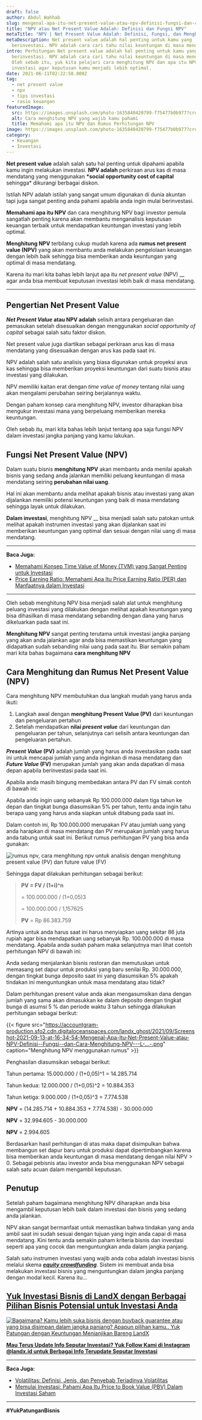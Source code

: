 ```yaml
---
draft: false
author: Abdul Wahhab
slug: mengenal-apa-itu-net-present-value-atau-npv-definisi-fungsi-dan-cara-menghitung-npv
title: "NPV atau Net Present Value Adalah: Definisi dan Fungsi NPV"
metaTitle: "NPV | Net Present Value Adalah: Definisi, Fungsi, dan Menghitung NPV"
metaDescription: Net present value adalah hal penting untuk kamu yang
  berinvestasi. NPV adalah cara cari tahu nilai keuntungan di masa mendatang.
intro: Perhitungan Net present value adalah hal penting untuk kamu yang
  berinvestasi. NPV adalah cara cari tahu nilai keuntungan di masa mendatang.
  Oleh sebab itu, yuk kita pelajari cara menghitung NPV dan apa itu NPV dalam
  investasi agar keputusan kamu menjadi lebih optimal.
date: 2021-06-11T02:22:58.000Z
tag:
  - net present value
  - npv
  - tips investasi
  - rasio keuangan
featuredImage:
  src: https://images.unsplash.com/photo-1635840420799-f75477b0b977?crop=entropy&cs=tinysrgb&fit=max&fm=jpg&ixid=MnwxMTc3M3wwfDF8c2VhcmNofDEwfHxpbmZsYXRpb258ZW58MHx8fHwxNjQxMTg0MzE3&ixlib=rb-1.2.1&q=80&w=1080
  alt: Cara menghitung NPV yang wajib kamu pahami
  title: Memahami apa itu NPV dan Rumus Perhitungan NPV
image: https://images.unsplash.com/photo-1635840420799-f75477b0b977?crop=entropy&cs=tinysrgb&fit=max&fm=jpg&ixid=MnwxMTc3M3wwfDF8c2VhcmNofDEwfHxpbmZsYXRpb258ZW58MHx8fHwxNjQxMTg0MzE3&ixlib=rb-1.2.1&q=80&w=1080
category:
  - Keuangan
  - Investasi
---
```

**Net present value** adalah salah satu hal penting untuk dipahami apabila kamu ingin melakukan investasi. **NPV adalah** perkiraan arus kas di masa mendatang yang menggunakan **\*social opportunity cost of capital** sehingga* dikurangi berbagai diskon.

Istilah NPV adalah istilah yang sangat umum digunakan di dunia akuntan tapi juga sangat penting anda pahami apabila anda ingin mulai berinvestasi.

**Memahami apa itu NPV** dan cara menghitung NPV bagi investor pemula sangatlah penting karena akan membantu menganalisis keputusan keuangan terbaik untuk mendapatkan keuntungan investasi yang lebih optimal.

**Menghitung NPV** terbilang cukup mudah karena ada **rumus net present value (NPV)** yang akan membantu anda melakukan pengelolaan keuangan dengan lebih baik sehingga bisa memberikan anda keuntungan yang optimal di masa mendatang.

Karena itu mari kita bahas lebih lanjut apa itu *net present value* (NPV) __ agar anda bisa membuat keputusan investasi lebih baik di masa mendatang.

- - -

## Pengertian Net Present Value

***Net Present Value* atau NPV adalah** selisih antara pengeluaran dan pemasukan setelah disesuaikan dengan menggunakan *social opportunity of capital* sebagai salah satu faktor diskon.

Net present value juga diartikan sebagai perkiraan arus kas di masa mendatang yang disesuaikan dengan arus kas pada saat ini.

NPV adalah salah satu analisis yang biasa digunakan untuk proyeksi arus kas sehingga bisa memberikan proyeksi keuntungan dari suatu bisnis atau investasi yang dilakukan.

NPV memiliki kaitan erat dengan *time value of money* tentang nilai uang akan mengalami perubahan seiring berjalannya waktu.

Dengan paham konsep cara menghitung NPV, investor diharapkan bisa mengukur investasi mana yang berpeluang memberikan mereka keuntungan.

Oleh sebab itu, mari kita bahas lebih lanjut tentang apa saja fungsi NPV dalam investasi jangka panjang yang kamu lakukan.

## Fungsi Net Present Value (NPV)

Dalam suatu bisnis **menghitung NPV** akan membantu anda menilai apakah bisnis yang sedang anda jalankan memiliki peluang keuntungan di masa mendatang seiring **perubahan nilai uang**.

Hal ini akan membantu anda melihat apakah bisnis atau investasi yang akan dijalankan memiliki potensi keuntungan yang baik di masa mendatang sehingga layak untuk dilakukan.

**Dalam investasi**, menghitung NPV __ bisa menjadi salah satu patokan untuk melihat apakah instrumen investasi yang akan dijalankan saat ini memberikan keuntungan yang optimal dan sesuai dengan nilai uang di masa mendatang.

- - -

**Baca Juga:**

* [Memahami Konsep Time Value of Money (TVM) yang Sangat Penting untuk Investasi](https://landx.id/blog/time-value-of-money-adalah/)
* [Price Earning Ratio: Memahami Apa Itu Price Earning Ratio (PER) dan Manfaatnya dalam Investasi](https://landx.id/blog/price-earning-ratio-adalah/)

- - -

Oleh sebab menghitung NPV bisa menjadi salah alat untuk menghitung peluang investasi yang dilakukan dengan melihat apakah keuntungan yang bisa dihasilkan di masa mendatang sebanding dengan dana yang harus dikeluarkan pada saat ini.

**Menghitung  NPV** sangat penting terutama untuk investasi jangka panjang yang akan anda jalankan agar anda bisa memastikan keuntungan yang didapatkan sudah sebanding nilai uang pada saat itu. Biar semakin paham mari kita bahas bagaimana **cara menghitung NPV**

## Cara Menghitung dan Rumus Net Present Value (NPV)

Cara menghitung NPV membutuhkan dua langkah mudah yang harus anda ikuti:

1. Langkah awal dengan **menghitung Present Value (PV)** dari keuntungan dan pengeluaran pertahun
2. Setelah mendapatkan **nilai *present value*** dari keuntungan dan pengeluaran per tahun, selanjutnya cari selisih antara keuntungan dan pengeluaran pertahun.

***Present Value* (PV)** adalah jumlah yang harus anda investasikan pada saat ini untuk mencapai jumlah yang anda inginkan di masa mendatang dan  ***Future Value* (FV)** merupakan jumlah yang akan anda dapatkan di masa depan apabila berinvestasi pada saat ini.

Apabila anda masih bingung membedakan antara PV dan FV simak contoh di bawah ini:

Apabila anda ingin uang sebanyak Rp 100.000.000 dalam tiga tahun ke depan dan tingkat bunga diasumsikan  5% per tahun, tentu anda ingin tahu berapa uang yang harus anda siapkan untuk ditabung pada saat ini.

Dalam contoh ini, Rp 100.000.000 merupakan FV atau jumlah uang yang anda harapkan di masa mendatang dan PV merupakan jumlah yang harus anda tabung untuk saat ini. Berikut rumus perhitungan PV yang bisa anda gunakan:

![rumus npv, cara menghitung npv untuk analisis dengan menghitung present value (PV) dan future value (FV)](https://accountgram-production.sfo2.cdn.digitaloceanspaces.com/landx_ghost/2021/09/rumus-menghitung-net-present-value-yang-sangat-penting-dalam-proses-investasi-anda.png "Rumus Menghitung NPV")

Sehingga dapat dilakukan perhitungan sebagai berikut:

> **PV = FV / (1+i)^n**
>
> \= 100.000.000 / (1+0,05)3
>
> \= 100.000.000 / 1,157625
>
> **PV** = Rp 86.383.759

Artinya untuk anda harus saat ini harus menyiapkan uang sekitar 86 juta rupiah agar bisa mendapatkan uang sebanyak Rp. 100.000.000 di masa mendatang. Apabila anda sudah paham maka selanjutnya mari lihat contoh perhitungan NPV di bawah ini:

Anda sedang menjalankan bisnis restoran dan memutuskan untuk memasang set dapur untuk produksi yang baru senilai Rp. 30.000.000, dengan tingkat bunga deposito saat ini yang diasumsikan 5% apakah tindakan ini menguntungkan untuk masa mendatang atau tidak?

Dalam perhitungan present value anda akan mengasumsikan dana dengan jumlah yang sama akan dimasukkan ke dalam deposito dengan tingkat bunga di asumsi 5 % dan periode waktu 3 tahun sehingga dilakukan perhitungan sebagai berikut:

{{< figure src="https://accountgram-production.sfo2.cdn.digitaloceanspaces.com/landx_ghost/2021/09/Screenshot-2021-09-13-at-16-34-54-Mengenal-Apa-Itu-Net-Present-Value-atau-NPV-Definisi--Fungsi--dan-Cara-Menghitung-NPV---L-...-.png" caption="Menghitung NPV menggunakan rumus" >}}

Penghasilan diasumsikan sebagai berikut:

Tahun pertama: 15.000.000 / (1+0,05)^1 = 14.285.714

Tahun kedua: 12.000.000 / (1+0,05)^2 = 10.884.353

Tahun ketiga: 9.000.000 / (1+0,05)^3 = 7.774.538

**NPV** = (14.285.714 + 10.884.353 + 7.774.538) - 30.000.000

**NPV** = 32.994.605 - 30.000.000

**NPV** = 2.994.605

Berdasarkan hasil perhitungan di atas maka dapat disimpulkan bahwa membangun set dapur baru untuk produksi dapat dipertimbangkan karena bisa memberikan anda keuntungan di masa mendatang dengan nilai NPV > 0. Sebagai pebisnis atau investor anda bisa menggunakan NPV sebagai salah satu acuan dalam mengambil keputusan.

## Penutup

Setelah paham bagaimana menghitung NPV diharapkan anda bisa mengambil keputusan lebih baik dalam investasi dan bisnis yang sedang anda jalankan.

NPV akan sangat bermanfaat untuk memastikan bahwa tindakan yang anda ambil saat ini sudah sesuai dengan tujuan yang ingin anda capai di masa mendatang. Kini tentu anda semakin paham kriteria bisnis dan investasi seperti apa yang cocok dan menguntungkan anda dalam jangka panjang.

Salah satu instrumen investasi yang wajib anda coba adalah investasi bisnis melalui skema ***[equity crowdfunding](https://landx.id/)***. Sistem ini membuat anda bisa melakukan investasi bisnis yang menguntungkan dalam jangka panjang dengan modal kecil. Karena itu…

## [Yuk Investasi Bisnis di LandX dengan Berbagai Pilihan Bisnis Potensial untuk Investasi Anda](https://landx.id/project/?utm_source=Blog&utm_medium=organic+keyword&utm_campaign=blog&utm_id=Blog)

[![Bagaimana? Kamu lebih suka bisnis dengan buyback guarantee atau yang bisa disimpan dalam jangka panjang? Apapun pilihan kamu.. Yuk Patungan  dengan Keuntungan Menjanjikan Bareng LandX](https://accountgram-production.sfo2.cdn.digitaloceanspaces.com/landx_ghost/2021/10/Equity-Crowdfunding-di-Indonesia-1--3.png)](https://landx.id/project/?utm_source=Blog&utm_medium=organic+keyword&utm_campaign=blog&utm_id=Blog)

**[Mau Terus Update Info Seputar Investasi? Yuk Follow Kami di Instagram @landx.id untuk Berbagai Info Terupdate Seputar Investasi](https://instagram.com/landx.id?utm_medium=copy_link)**

- - -

**Baca Juga:**

* [Volatilitas: Definisi, Jenis, dan Penyebab Terjadinya Volatilitas](https://landx.id/blog/volatilitas-definisi-jenis-cara-dan-penyebab-terjadinya-volatilitas/)
* [Memulai Investasi: Pahami Apa Itu Price to Book Value (PBV) Dalam Investasi Saham](https://landx.id/blog/memulai-investasi-pahami-apa-itu-price-to-book-value-pbv-dalam-investasi-saham/)

- - -

**\#YukPatunganBisnis**